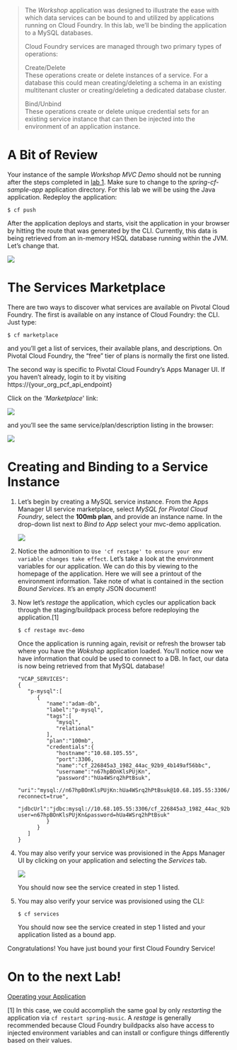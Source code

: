 > The *Workshop* application was designed to illustrate the ease with
> which data services can be bound to and utilized by applications
> running on Cloud Foundry. In this lab, we’ll be binding the
> application to a MySQL databases.
>
> Cloud Foundry services are managed through two primary types of
> operations:
>
> Create/Delete  
> These operations create or delete instances of a service. For a
> database this could mean creating/deleting a schema in an existing
> multitenant cluster or creating/deleting a dedicated database cluster.
>
> Bind/Unbind  
> These operations create or delete unique credential sets for an
> existing service instance that can then be injected into the
> environment of an application instance.

A Bit of Review
===============

Your instance of the sample *Workshop MVC Demo* should not be running
after the steps completed in [lab 1](/demos/binding-cf-services). Make
sure to change to the *spring-cf-sample-app* application directory. For
this lab we will be using the Java application. Redeploy the
application:

    $ cf push

After the application deploys and starts, visit the application in your
browser by hitting the route that was generated by the CLI. Currently,
this data is being retrieved from an in-memory HSQL database running
within the JVM. Let’s change that.

![](lab.png)

The Services Marketplace
========================

There are two ways to discover what services are available on Pivotal
Cloud Foundry. The first is available on any instance of Cloud Foundry:
the CLI. Just type:

    $ cf marketplace

and you’ll get a list of services, their available plans, and
descriptions. On Pivotal Cloud Foundry, the “free” tier of plans is
normally the first one listed.

The second way is specific to Pivotal Cloud Foundry’s Apps Manager UI. If
you haven’t already, login to it by visiting https://{your_org_pcf_api_endpoint}


Click on the *'Marketplace*' link:

![](lab1.png)

and you’ll see the same service/plan/description listing in the browser:

![](lab2.png)

Creating and Binding to a Service Instance
==========================================

1.  Let’s begin by creating a MySQL service instance. From the Apps
    Manager UI service marketplace, select *MySQL for Pivotal
    Cloud Foundry*, select the **100mb plan**, and provide an instance
    name. In the drop-down list next to *Bind to App* select your
    mvc-demo application.

    ![](lab3.png)

2.  Notice the admonition to
    `Use 'cf restage' to ensure your env variable changes take effect`.
    Let’s take a look at the environment variables for our application.
    We can do this by viewing to the homepage of the application. Here
    we will see a printout of the environment information. Take note of
    what is contained in the section *Bound Services*. It’s an empty
    JSON document!

3.  Now let’s *restage* the application, which cycles our application
    back through the staging/buildpack process before redeploying the
    application.[1]

        $ cf restage mvc-demo

    Once the application is running again, revisit or refresh the
    browser tab where you have the *Wokshop* application loaded. You’ll
    notice now we have information that could be used to connect to a
    DB. In fact, our data is now being retrieved from that MySQL
    database!

        "VCAP_SERVICES":
        {
           "p-mysql":[
              {
                 "name":"adam-db",
                 "label":"p-mysql",
                 "tags":[
                    "mysql",
                    "relational"
                 ],
                 "plan":"100mb",
                 "credentials":{
                    "hostname":"10.68.105.55",
                    "port":3306,
                    "name":"cf_226845a3_1982_44ac_92b9_4b149af56bbc",
                    "username":"n67hpBOnKlsPUjKn",
                    "password":"hUa4WSrq2hPtBsuk",
                    "uri":"mysql://n67hpBOnKlsPUjKn:hUa4WSrq2hPtBsuk@10.68.105.55:3306/cf_226845a3_1982_44ac_92b9_4b149af56bbc?reconnect=true",
                    "jdbcUrl":"jdbc:mysql://10.68.105.55:3306/cf_226845a3_1982_44ac_92b9_4b149af56bbc?user=n67hpBOnKlsPUjKn&password=hUa4WSrq2hPtBsuk"
                 }
              }
           ]
        }

4.  You may also verify your service was provisioned in the Apps Manager
    UI by clicking on your application and selecting the *Services* tab.

    ![](lab4.png)

    You should now see the service created in step 1 listed.

5.  You may also verify your service was provisioned using the CLI:

        $ cf services

    You should now see the service created in step 1 listed and your
    application listed as a bound app.

Congratulations! You have just bound your first Cloud Foundry Service!

On to the next Lab!
===================

[Operating your Application](/demos/operating-your-application)

[1] In this case, we could accomplish the same goal by only *restarting*
the application via `cf restart spring-music`. A *restage* is generally
recommended because Cloud Foundry buildpacks also have access to
injected environment variables and can install or configure things
differently based on their values.
